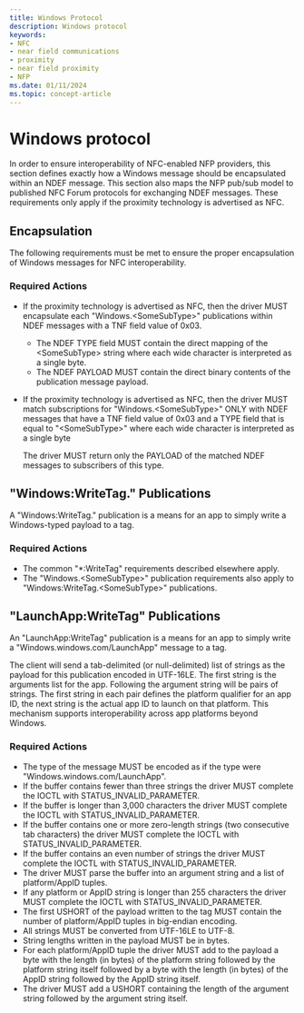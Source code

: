 ```yaml
---
title: Windows Protocol
description: Windows protocol
keywords:
- NFC
- near field communications
- proximity
- near field proximity
- NFP
ms.date: 01/11/2024
ms.topic: concept-article
---
```


# Windows protocol

In order to ensure interoperability of NFC-enabled NFP providers, this section defines exactly how a Windows message should be encapsulated within an NDEF message. This section also maps the NFP pub/sub model to published NFC Forum protocols for exchanging NDEF messages. These requirements only apply if the proximity technology is advertised as NFC.

## Encapsulation

The following requirements must be met to ensure the proper encapsulation of Windows messages for NFC interoperability.

### Required Actions

- If the proximity technology is advertised as NFC, then the driver MUST encapsulate each "Windows.\<SomeSubType>" publications within NDEF messages with a TNF field value of 0x03.
  - The NDEF TYPE field MUST contain the direct mapping of the \<SomeSubType> string where each wide character is interpreted as a single byte.
  - The NDEF PAYLOAD MUST contain the direct binary contents of the publication message payload.
- If the proximity technology is advertised as NFC, then the driver MUST match subscriptions for "Windows.\<SomeSubType>" ONLY with NDEF messages that have a TNF field value of 0x03 and a TYPE field that is equal to "\<SomeSubType>" where each wide character is interpreted as a single byte

    The driver MUST return only the PAYLOAD of the matched NDEF messages to subscribers of this type.

## "Windows:WriteTag." Publications

A "Windows:WriteTag." publication is a means for an app to simply write a Windows-typed payload to a tag.

### Required Actions

- The common "\*:WriteTag" requirements described elsewhere apply.
- The "Windows.\<SomeSubType>" publication requirements also apply to "Windows:WriteTag.\<SomeSubType>" publications.

## "LaunchApp:WriteTag" Publications

An "LaunchApp:WriteTag" publication is a means for an app to simply write a "Windows.windows.com/LaunchApp" message to a tag.

The client will send a tab-delimited (or null-delimited) list of strings as the payload for this publication encoded in UTF-16LE. The first string is the arguments list for the app. Following the argument string will be pairs of strings. The first string in each pair defines the platform qualifier for an app ID, the next string is the actual app ID to launch on that platform. This mechanism supports interoperability across app platforms beyond Windows.

### Required Actions

- The type of the message MUST be encoded as if the type were "Windows.windows.com/LaunchApp".
- If the buffer contains fewer than three strings the driver MUST complete the IOCTL with STATUS_INVALID_PARAMETER.
- If the buffer is longer than 3,000 characters the driver MUST complete the IOCTL with STATUS_INVALID_PARAMETER.
- If the buffer contains one or more zero-length strings (two consecutive tab characters) the driver MUST complete the IOCTL with STATUS_INVALID_PARAMETER.
- If the buffer contains an even number of strings the driver MUST complete the IOCTL with STATUS_INVALID_PARAMETER.
- The driver MUST parse the buffer into an argument string and a list of platform/AppID tuples.
- If any platform or AppID string is longer than 255 characters the driver MUST complete the IOCTL with STATUS_INVALID_PARAMETER.
- The first USHORT of the payload written to the tag MUST contain the number of platform/AppID tuples in big-endian encoding.
- All strings MUST be converted from UTF-16LE to UTF-8.
- String lengths written in the payload MUST be in bytes.
- For each platform/AppID tuple the driver MUST add to the payload a byte with the length (in bytes) of the platform string followed by the platform string itself followed by a byte with the length (in bytes) of the AppID string followed by the AppID string itself.
- The driver MUST add a USHORT containing the length of the argument string followed by the argument string itself.
